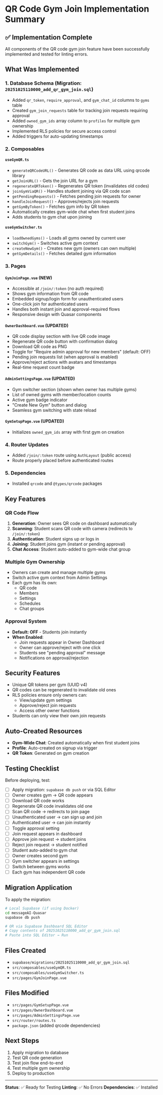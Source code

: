# QR Code Gym Join Implementation Summary

## ✅ Implementation Complete

All components of the QR code gym join feature have been successfully implemented and tested for linting errors.

## What Was Implemented

### 1. Database Schema (Migration: `20251025110000_add_qr_gym_join.sql`)
- Added `qr_token`, `require_approval`, and `gym_chat_id` columns to `gyms` table
- Created `gym_join_requests` table for tracking join requests requiring approval
- Added `owned_gym_ids` array column to `profiles` for multiple gym ownership
- Implemented RLS policies for secure access control
- Added triggers for auto-updating timestamps

### 2. Composables

#### `useGymQR.ts`
- `generateQRCodeURL()` - Generates QR code as data URL using qrcode library
- `getJoinURL()` - Gets the join URL for a gym
- `regenerateQRToken()` - Regenerates QR token (invalidates old codes)
- `joinGymViaQR()` - Handles student joining via QR code scan
- `getPendingRequests()` - Fetches pending join requests for owner
- `handleJoinRequest()` - Approves/rejects join requests
- `getGymByToken()` - Fetches gym info by QR token
- Automatically creates gym-wide chat when first student joins
- Adds students to gym chat upon joining

#### `useGymSwitcher.ts`
- `loadOwnedGyms()` - Loads all gyms owned by current user
- `switchGym()` - Switches active gym context
- `createNewGym()` - Creates new gym (owners can own multiple)
- `getGymDetails()` - Fetches detailed gym information

### 3. Pages

#### `GymJoinPage.vue` (NEW)
- Accessible at `/join/:token` (no auth required)
- Shows gym information from QR code
- Embedded signup/login form for unauthenticated users
- One-click join for authenticated users
- Handles both instant join and approval-required flows
- Responsive design with Quasar components

#### `OwnerDashboard.vue` (UPDATED)
- QR code display section with live QR code image
- Regenerate QR code button with confirmation dialog
- Download QR code as PNG
- Toggle for "Require admin approval for new members" (default: OFF)
- Pending join requests list (when approval is enabled)
- Approve/reject actions with avatars and timestamps
- Real-time request count badge

#### `AdminSettingsPage.vue` (UPDATED)
- Gym switcher section (shown when owner has multiple gyms)
- List of owned gyms with member/location counts
- Active gym badge indicator
- "Create New Gym" button and dialog
- Seamless gym switching with state reload

#### `GymSetupPage.vue` (UPDATED)
- Initializes `owned_gym_ids` array with first gym on creation

### 4. Router Updates
- Added `/join/:token` route using `AuthLayout` (public access)
- Route properly placed before authenticated routes

### 5. Dependencies
- Installed `qrcode` and `@types/qrcode` packages

## Key Features

### QR Code Flow
1. **Generation**: Owner sees QR code on dashboard automatically
2. **Scanning**: Student scans QR code with camera (redirects to `/join/:token`)
3. **Authentication**: Student signs up or logs in
4. **Joining**: Student joins gym (instant or pending approval)
5. **Chat Access**: Student auto-added to gym-wide chat group

### Multiple Gym Ownership
- Owners can create and manage multiple gyms
- Switch active gym context from Admin Settings
- Each gym has its own:
  - QR code
  - Members
  - Settings
  - Schedules
  - Chat groups

### Approval System
- **Default: OFF** - Students join instantly
- **When Enabled**: 
  - Join requests appear in Owner Dashboard
  - Owner can approve/reject with one click
  - Students see "pending approval" message
  - Notifications on approval/rejection

## Security Features
- Unique QR tokens per gym (UUID v4)
- QR codes can be regenerated to invalidate old ones
- RLS policies ensure only owners can:
  - View/update gym settings
  - Approve/reject join requests
  - Access other owner functions
- Students can only view their own join requests

## Auto-Created Resources
- **Gym-Wide Chat**: Created automatically when first student joins
- **Profile**: Auto-created on signup via trigger
- **QR Token**: Generated on gym creation

## Testing Checklist

Before deploying, test:
- [ ] Apply migration: `supabase db push` or via SQL Editor
- [ ] Owner creates gym → QR code appears
- [ ] Download QR code works
- [ ] Regenerate QR code invalidates old one
- [ ] Scan QR code → redirects to join page
- [ ] Unauthenticated user → can sign up and join
- [ ] Authenticated user → can join instantly
- [ ] Toggle approval setting
- [ ] Join request appears in dashboard
- [ ] Approve join request → student joins
- [ ] Reject join request → student notified
- [ ] Student auto-added to gym chat
- [ ] Owner creates second gym
- [ ] Gym switcher appears in settings
- [ ] Switch between gyms works
- [ ] Each gym has independent QR code

## Migration Application

To apply the migration:

```bash
# Local Supabase (if using Docker)
cd messageAI-Quasar
supabase db push

# OR via Supabase Dashboard SQL Editor
# Copy contents of 20251025110000_add_qr_gym_join.sql
# Paste into SQL Editor → Run
```

## Files Created
- `supabase/migrations/20251025110000_add_qr_gym_join.sql`
- `src/composables/useGymQR.ts`
- `src/composables/useGymSwitcher.ts`
- `src/pages/GymJoinPage.vue`

## Files Modified
- `src/pages/GymSetupPage.vue`
- `src/pages/OwnerDashboard.vue`
- `src/pages/AdminSettingsPage.vue`
- `src/router/routes.ts`
- `package.json` (added qrcode dependencies)

## Next Steps
1. Apply migration to database
2. Test QR code generation
3. Test join flow end-to-end
4. Test multiple gym ownership
5. Deploy to production

---

**Status**: ✅ Ready for Testing
**Linting**: ✅ No Errors
**Dependencies**: ✅ Installed

